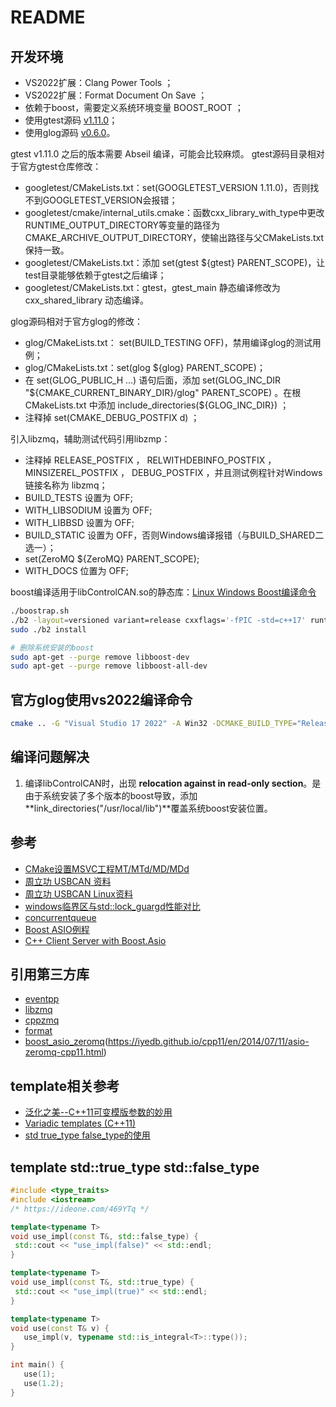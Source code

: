 # README

## 开发环境

- VS2022扩展：Clang Power Tools ；
- VS2022扩展：Format Document On Save ；
- 依赖于boost，需要定义系统环境变量 BOOST_ROOT ；
- 使用gtest源码 [v1.11.0](https://github.com/google/googletest/releases/tag/release-1.11.0)；
- 使用glog源码 [v0.6.0](https://github.com/google/glog/releases/tag/v0.6.0)。

gtest v1.11.0 之后的版本需要 Abseil 编译，可能会比较麻烦。
gtest源码目录相对于官方gtest仓库修改：

- googletest/CMakeLists.txt：set(GOOGLETEST_VERSION 1.11.0)，否则找不到GOOGLETEST_VERSION会报错；
- googletest/cmake/internal_utils.cmake：函数cxx_library_with_type中更改RUNTIME_OUTPUT_DIRECTORY等变量的路径为CMAKE_ARCHIVE_OUTPUT_DIRECTORY，使输出路径与父CMakeLists.txt保持一致。
- googletest/CMakeLists.txt：添加 set(gtest ${gtest} PARENT_SCOPE)，让test目录能够依赖于gtest之后编译；
- googletest/CMakeLists.txt：gtest，gtest_main 静态编译修改为 cxx_shared_library 动态编译。

glog源码相对于官方glog的修改：

- glog/CMakeLists.txt： set(BUILD_TESTING OFF)，禁用编译glog的测试用例；
- glog/CMakeLists.txt：set(glog ${glog} PARENT_SCOPE)；
- 在 set(GLOG_PUBLIC_H ...) 语句后面，添加 set(GLOG_INC_DIR "${CMAKE_CURRENT_BINARY_DIR}/glog" PARENT_SCOPE) 。在根 CMakeLists.txt 中添加 include_directories(${GLOG_INC_DIR}) ；
- 注释掉 set(CMAKE_DEBUG_POSTFIX d) ；

引入libzmq，辅助测试代码引用libzmp：
- 注释掉 RELEASE_POSTFIX ， RELWITHDEBINFO_POSTFIX ， MINSIZEREL_POSTFIX ， DEBUG_POSTFIX ，并且测试例程针对Windows 链接名称为 libzmq；
- BUILD_TESTS 设置为 OFF;
- WITH_LIBSODIUM 设置为 OFF;
- WITH_LIBBSD 设置为 OFF;
- BUILD_STATIC 设置为 OFF，否则Windows编译报错（与BUILD_SHARED二选一）；
- set(ZeroMQ ${ZeroMQ} PARENT_SCOPE);
- WITH_DOCS 位置为 OFF;

boost编译适用于libControlCAN.so的静态库：[Linux Windows Boost编译命令](https://www.cnblogs.com/vaughnhuang/p/15848139.html)

```bash
./boostrap.sh
./b2 -layout=versioned variant=release cxxflags='-fPIC -std=c++17' runtime-link=static link=static threading=multi
sudo ./b2 install
```

```bash
# 删除系统安装的boost
sudo apt-get --purge remove libboost-dev
sudo apt-get --purge remove libboost-all-dev
```

## 官方glog使用vs2022编译命令

```bash
cmake .. -G "Visual Studio 17 2022" -A Win32 -DCMAKE_BUILD_TYPE="Release" -DBUILD_SHARED_LIBS="ON" -DCMAKE_INSTALL_BINDIR="bin" -DCMAKE_INSTALL_SBINDIR="bin" -DCMAKE_INSTALL_LIBEXECDIR="bin" -DCMAKE_INSTALL_LIBDIR="lib" -DCMAKE_INSTALL_INCLUDEDIR="include" -DCMAKE_INSTALL_DATAROOTDIR="share" -DCMAKE_EXPORT_NO_PACKAGE_REGISTRY="ON" -DWITH_THREADS="True" -DWITH_SYMBOLIZE="True" -DWITH_UNWIND="True" -DBUILD_TESTING="False"
```

## 编译问题解决

1. 编译libControlCAN时，出现 **relocation against in read-only section**。是由于系统安装了多个版本的boost导致，添加 **link_directories("/usr/local/lib")**覆盖系统boost安装位置。

## 参考

- [CMake设置MSVC工程MT/MTd/MD/MDd](https://blog.csdn.net/Copperxcx/article/details/123084367)
- [周立功 USBCAN 资料](https://www.zlg.cn/can/down/down/id/22.html)
- [周立功 USBCAN Linux资料](https://www.zlg.cn/Index/Search/search?key=linux)
- [windows临界区与std::lock_guargd性能对比](https://gitee.com/vaughnHuang/cs_lock_perf_test)
- [concurrentqueue](https://github.com/cameron314/concurrentqueue)
- [Boost ASIO例程](https://www.boost.org/doc/libs/1_79_0/doc/html/boost_asio/examples/cpp11_examples.html)
- [C++ Client Server with Boost.Asio](https://github.com/Lanskask/boost_asio_client_server)

## 引用第三方库

- [eventpp](https://github.com/wqking/eventpp)
- [libzmq](https://github.com/zeromq/libzmq)
- [cppzmq](https://github.com/zeromq/cppzmq)
- [format](https://github.com/arajar/format)
- [boost_asio_zeromq](https://github.com/iyedb/boost_asio_zeromq)(<https://iyedb.github.io/cpp11/en/2014/07/11/asio-zeromq-cpp11.html>)

## template相关参考

- [泛化之美--C++11可变模版参数的妙用](https://www.cnblogs.com/qicosmos/p/4325949.html)
- [Variadic templates (C++11)](https://www.ibm.com/docs/en/zos/2.3.0?topic=only-variadic-templates-c11)
- [std true_type false_type的使用](https://stackoverflow.com/questions/20368187/when-would-i-use-stdintegral-constant-over-constexpr)

## template std::true_type std::false_type

```C++
#include <type_traits>
#include <iostream>
/* https://ideone.com/469YTq */

template<typename T>
void use_impl(const T&, std::false_type) {
 std::cout << "use_impl(false)" << std::endl;
}

template<typename T>
void use_impl(const T&, std::true_type) {
 std::cout << "use_impl(true)" << std::endl;
}

template<typename T>
void use(const T& v) {
   use_impl(v, typename std::is_integral<T>::type());
}

int main() {
   use(1);
   use(1.2);
}

```
